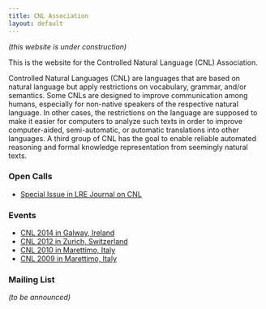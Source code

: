 ```yaml
---
title: CNL Association
layout: default
---
```


_(this website is under construction)_

This is the website for the Controlled Natural Language (CNL) Association.

Controlled Natural Languages (CNL) are languages that are based on natural language but apply restrictions on vocabulary, grammar, and/or semantics. Some CNLs are designed to improve communication among humans, especially for non-native speakers of the respective natural language. In other cases, the restrictions on the language are supposed to make it easier for computers to analyze such texts in order to improve computer-aided, semi-automatic, or automatic translations into other languages. A third group of CNL has the goal to enable reliable automated reasoning and formal knowledge representation from seemingly natural texts.

### Open Calls

- [Special Issue in LRE Journal on CNL](http://attempto.ifi.uzh.ch/site/cnl2014/journal.html)

### Events

- [CNL 2014 in Galway, Ireland](http://attempto.ifi.uzh.ch/site/cnl2014/)
- [CNL 2012 in Zurich, Switzerland](http://attempto.ifi.uzh.ch/site/cnl2012/)
- [CNL 2010 in Marettimo, Italy](http://staff.um.edu.mt/mros1/cnl2010/index.html)
- [CNL 2009 in Marettimo, Italy](http://attempto.ifi.uzh.ch/site/cnl2009/)

### Mailing List

_(to be announced)_

